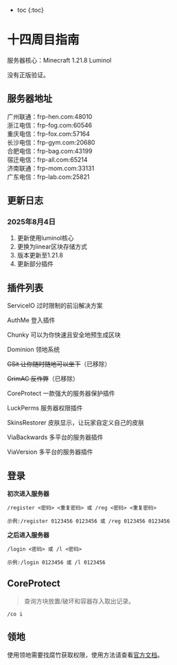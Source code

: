 * toc
{:toc}

# 十四周目指南

服务器核心：Minecraft 1.21.8 Luminol

没有正版验证。

## 服务器地址

广州联通：frp-hen.com:48010<br>
浙江电信：frp-fog.com:60546<br>
重庆电信：frp-fox.com:57164<br>
长沙电信：frp-gym.com:20680<br>
合肥电信：frp-bag.com:43199<br>
宿迁电信：frp-all.com:65214<br>
济南联通：frp-mom.com:33131<br>
广东电信：frp-lab.com:25821

## 更新日志

### 2025年8月4日

1. 更新使用luminol核心
2. 更换为linear区块存储方式
3. 版本更新至1.21.8
4. 更新部分插件

## 插件列表

ServiceIO 过时限制的前沿解决方案

AuthMe 登入插件

Chunky 可以为你快速且安全地预生成区块

Dominion 领地系统

~~GSit 让你随时随地可以坐下~~（已移除）

~~GrimAC 反作弊~~（已移除）

CoreProtect 一款强大的服务器保护插件

LuckPerms 服务器权限插件

SkinsRestorer 皮肤显示，让玩家自定义自己的皮肤

ViaBackwards 多平台的服务器插件

ViaVersion 多平台的服务器插件

## 登录

**初次进入服务器**

```
/register <密码> <重复密码> 或 /reg <密码> <重复密码>
```

```
示例:/register 0123456 0123456 或 /reg 0123456 0123456
```

**之后进入服务器**

```
/login <密码> 或 /l <密码>
```

```
示例:/login 0123456 或 /l 0123456
```

## CoreProtect

> 查询方块放置/破坏和容器存入取出记录。

```
/co i
```

## 领地

使用领地需要找腐竹获取权限，使用方法请查看[官方文档](https://dominion.lunadeer.cn/notes/doc/player/)。
